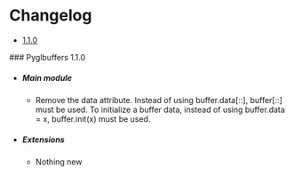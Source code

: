 # Changelog

- [1.1.0](#oneonezero)

<a name="oneonezero"/>
### Pyglbuffers 1.1.0

- ##### Main module
    - Remove the data attribute. Instead of using buffer.data[::], buffer[::] must be used.
      To initialize a buffer data, instead of using buffer.data = x, buffer.init(x) must be used.
- ##### Extensions
    - Nothing new